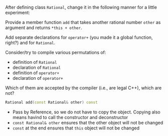 After defining class `Rational`, change it in the following manner for a little experiment:

Provide a member function `add` that takes another rational number `other` as argument and returns `*this + other`.

Add separate declarations for `operator+` (you made it a global function, right?) and for `Rational`.

Consider/try to compile various permutations of:
- definition of `Rational`
- declaration of `Rational`
- definition of `operator+`
- declaration of `operator+`

Which of them are accepted by the compiler (i.e., are legal C++), which are not?

```cpp
Rational add(const Rational& other) const
```

- Pass by Reference, so we do not have to copy the object. Copying also means havind to call the constructor and deconstructor
- `const Rational& other` ensures that the other object will not be changed
- `const` at the end ensures that `this` object will not be changed
